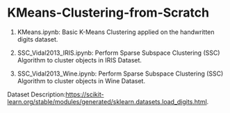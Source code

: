 # KMeans-Clustering-from-Scratch

1. KMeans.ipynb: Basic K-Means Clustering applied on the handwritten digits dataset.

2. SSC_Vidal2013_IRIS.ipynb: Perform Sparse Subspace Clustering (SSC) Algorithm to cluster objects in IRIS Dataset.

3. SSC_Vidal2013_Wine.ipynb: Perform Sparse Subspace Clustering (SSC) Algorithm to cluster objects in Wine Dataset.

Dataset Description:https://scikit-learn.org/stable/modules/generated/sklearn.datasets.load_digits.html.
